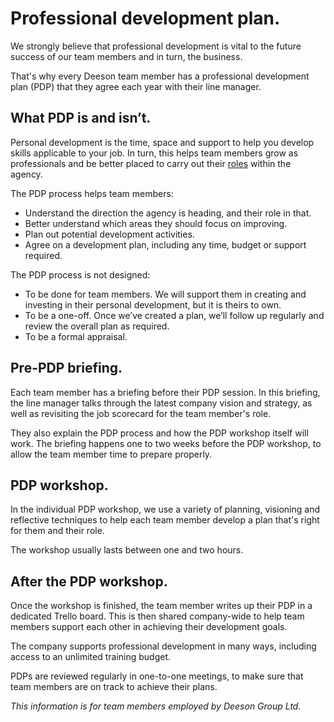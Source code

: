 # Professional development plan.

We strongly believe that professional development is vital to the future success of our team members and in turn, the business.

That's why every Deeson team member has a professional development plan (PDP) that they agree each year with their line manager.

## What PDP is and isn’t.

Personal development is the time, space and support to help you develop skills applicable to your job. In turn, this helps team members grow as professionals and be better placed to carry out their [roles](https://handbook.deeson.co.uk/handbook/roles-at-deeson/) within the agency.

The PDP process helps team members:

- Understand the direction the agency is heading, and their role in that.
- Better understand which areas they should focus on improving.
- Plan out potential development activities.
- Agree on a development plan, including any time, budget or support required.

The PDP process is not designed:

- To be done for team members. We will support them in creating and investing in their personal development, but it is theirs to own.
- To be a one-off. Once we’ve created a plan, we’ll follow up regularly and review the overall plan as required.
- To be a formal appraisal.

## Pre-PDP briefing.

Each team member has a briefing before their PDP session. In this briefing, the line manager talks through the latest company vision and strategy, as well as revisiting the job scorecard for the team member's role.

They also explain the PDP process and how the PDP workshop itself will work. The briefing happens one to two weeks before the PDP workshop, to allow the team member time to prepare properly.

## PDP workshop.

In the individual PDP workshop, we use a variety of planning, visioning and reflective techniques to help each team member develop a plan that's right for them and their role.

The workshop usually lasts between one and two hours.

## After the PDP workshop.

Once the workshop is finished, the team member writes up their PDP in a dedicated Trello board. This is then shared company-wide to help team members support each other in achieving their development goals.

The company supports professional development in many ways, including access to an unlimited training budget.

PDPs are reviewed regularly in one-to-one meetings, to make sure that team members are on track to achieve their plans.

_This information is for team members employed by Deeson Group Ltd._


